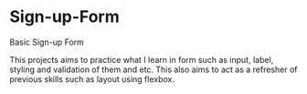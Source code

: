 # Sign-up-Form
Basic Sign-up Form

This projects aims to practice what I learn in form such as input, label, styling and validation of them and etc. This also aims to act as a refresher of previous skills such as layout using flexbox.
